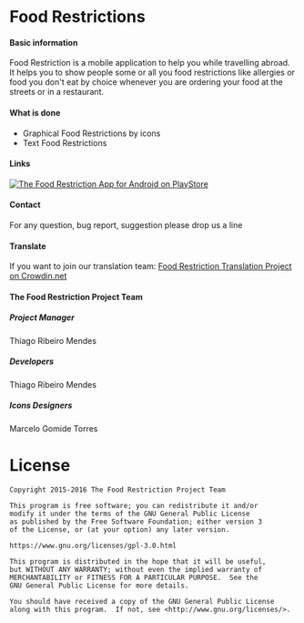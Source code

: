 # Food Restrictions

#### Basic information

Food Restriction is a mobile application to help you while travelling abroad. It helps you to show people some or all you food restrictions like allergies or food you don't eat by choice whenever you are ordering your food at the streets or in a restaurant.

#### What is done

  * Graphical Food Restrictions by icons
  * Text Food Restrictions

#### Links

[![The Food Restriction App for Android on PlayStore](https://developer.android.com/images/brand/en_app_rgb_wo_60.png)](https://play.google.com/store/apps/details?id=br.com.frs.foodrestrictions)

#### Contact

For any question, bug report, suggestion please drop us a line

#### Translate

If you want to join our translation team: [Food Restriction Translation Project on
Crowdin.net](https://crowdin.com/project/food-restrictions)

#### The Food Restriction Project Team

##### Project Manager

Thiago Ribeiro Mendes

##### Developers

Thiago Ribeiro Mendes<br/>

##### Icons Designers

Marcelo Gomide Torres<br/>

# License

    Copyright 2015-2016 The Food Restriction Project Team

    This program is free software; you can redistribute it and/or
    modify it under the terms of the GNU General Public License
    as published by the Free Software Foundation; either version 3
    of the License, or (at your option) any later version.

    https://www.gnu.org/licenses/gpl-3.0.html

    This program is distributed in the hope that it will be useful,
    but WITHOUT ANY WARRANTY; without even the implied warranty of
    MERCHANTABILITY or FITNESS FOR A PARTICULAR PURPOSE.  See the
    GNU General Public License for more details.
 
    You should have received a copy of the GNU General Public License
    along with this program.  If not, see <http://www.gnu.org/licenses/>.
    

